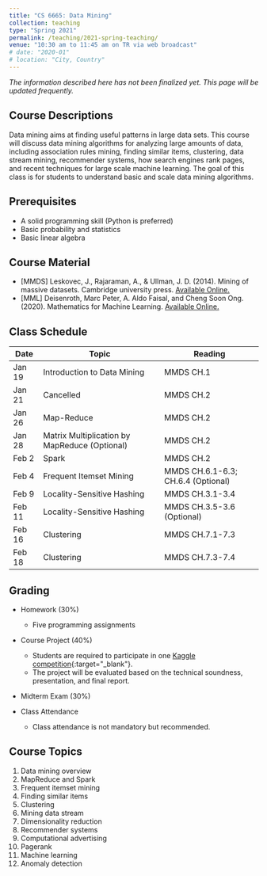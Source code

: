 ```yaml
---
title: "CS 6665: Data Mining"
collection: teaching
type: "Spring 2021"
permalink: /teaching/2021-spring-teaching/
venue: "10:30 am to 11:45 am on TR via web broadcast"
# date: "2020-01"
# location: "City, Country"
---
```


*The information described here has not been finalized yet. This page will be updated frequently.*

## Course Descriptions
Data mining aims at finding useful patterns in large data sets. This course will discuss data mining algorithms for analyzing large amounts of data, including association rules mining, finding similar items, clustering, data stream mining, recommender systems, how search engines rank pages, and recent techniques for large scale machine learning. The goal of this class is for students to understand basic and scale data mining algorithms.

## Prerequisites
- A solid programming skill (Python is preferred)
- Basic probability and statistics
- Basic linear algebra

## Course Material
- [MMDS] Leskovec, J., Rajaraman, A., & Ullman, J. D. (2014). Mining of massive datasets. Cambridge university press. [Available Online.](http://www.mmds.org/)
- [MML] Deisenroth, Marc Peter, A. Aldo Faisal, and Cheng Soon Ong. (2020). Mathematics for Machine Learning. [Available Online.](https://mml-book.github.io/)


## Class Schedule

| Date   | Topic                       | Reading           |
|--------|-----------------------------|-------------------|
| Jan 19  | Introduction to Data Mining | MMDS CH.1         |
| Jan 21  | Cancelled                  | MMDS CH.2         |
| Jan 26 | Map-Reduce      | MMDS CH.2         |
| Jan 28 | Matrix Multiplication by MapReduce (Optional)    | MMDS CH.2   |
| Feb 2  | Spark    | MMDS CH.2   |
| Feb 4  | Frequent Itemset Mining    | MMDS CH.6.1-6.3; CH.6.4 (Optional)   |
| Feb 9 | Locality-Sensitive Hashing  | MMDS CH.3.1-3.4   |
| Feb 11 | Locality-Sensitive Hashing  | MMDS CH.3.5-3.6 (Optional)  |
| Feb 16 | Clustering                  | MMDS CH.7.1-7.3   |
| Feb 18 | Clustering                  | MMDS CH.7.3-7.4   |




## Grading
- Homework (30%)
    - Five programming assignments
- Course Project (40%)
    - Students are required to participate in one [Kaggle competition](https://www.kaggle.com/competitions){:target="_blank"}.
    - The project will be evaluated based on the technical soundness, presentation, and final report.
- Midterm Exam (30%)
    
- Class Attendance
    - Class attendance is not mandatory but recommended.

## Course Topics
1. Data mining overview
2. MapReduce and Spark
3. Frequent itemset mining
4. Finding similar items
5. Clustering
6. Mining data stream
7. Dimensionality reduction
8. Recommender systems
9. Computational advertising
10. Pagerank
11. Machine learning
12. Anomaly detection

